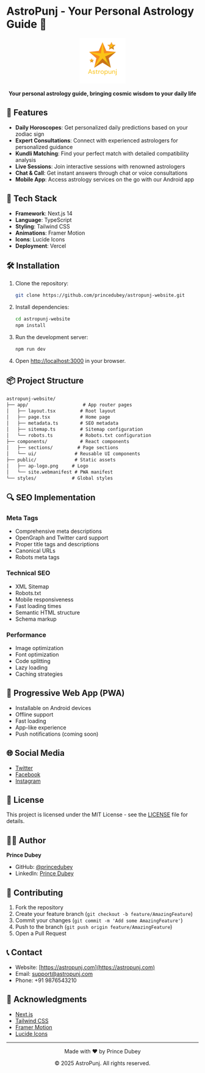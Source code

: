 # AstroPunj - Your Personal Astrology Guide 🌟

<div align="center">
  <img src="./public/astropunj-tr-logo.png" alt="AstroPunj Logo" width="120" height="120" />
  <br />
  <p><strong>Your personal astrology guide, bringing cosmic wisdom to your daily life</strong></p>
</div>

## 📱 Features

- **Daily Horoscopes**: Get personalized daily predictions based on your zodiac sign
- **Expert Consultations**: Connect with experienced astrologers for personalized guidance
- **Kundli Matching**: Find your perfect match with detailed compatibility analysis
- **Live Sessions**: Join interactive sessions with renowned astrologers
- **Chat & Call**: Get instant answers through chat or voice consultations
- **Mobile App**: Access astrology services on the go with our Android app

## 🚀 Tech Stack

- **Framework**: Next.js 14
- **Language**: TypeScript
- **Styling**: Tailwind CSS
- **Animations**: Framer Motion
- **Icons**: Lucide Icons
- **Deployment**: Vercel

## 🛠️ Installation

1. Clone the repository:
   ```bash
   git clone https://github.com/princedubey/astropunj-website.git
   ```

2. Install dependencies:
   ```bash
   cd astropunj-website
   npm install
   ```

3. Run the development server:
   ```bash
   npm run dev
   ```

4. Open [http://localhost:3000](http://localhost:3000) in your browser.

## 📦 Project Structure

```
astropunj-website/
├── app/                    # App router pages
│   ├── layout.tsx         # Root layout
│   ├── page.tsx           # Home page
│   ├── metadata.ts        # SEO metadata
│   ├── sitemap.ts         # Sitemap configuration
│   └── robots.ts          # Robots.txt configuration
├── components/            # React components
│   ├── sections/         # Page sections
│   └── ui/              # Reusable UI components
├── public/              # Static assets
│   ├── ap-logo.png     # Logo
│   └── site.webmanifest # PWA manifest
└── styles/             # Global styles
```

## 🔍 SEO Implementation

### Meta Tags
- Comprehensive meta descriptions
- OpenGraph and Twitter card support
- Proper title tags and descriptions
- Canonical URLs
- Robots meta tags

### Technical SEO
- XML Sitemap
- Robots.txt
- Mobile responsiveness
- Fast loading times
- Semantic HTML structure
- Schema markup

### Performance
- Image optimization
- Font optimization
- Code splitting
- Lazy loading
- Caching strategies

## 📱 Progressive Web App (PWA)

- Installable on Android devices
- Offline support
- Fast loading
- App-like experience
- Push notifications (coming soon)

## 🌐 Social Media

- [Twitter](https://twitter.com/astropunj)
- [Facebook](https://facebook.com/astropunj)
- [Instagram](https://instagram.com/astropunj)

## 📄 License

This project is licensed under the MIT License - see the [LICENSE](LICENSE) file for details.

## 👨‍💻 Author

**Prince Dubey**
- GitHub: [@princedubey](https://github.com/princedubey)
- LinkedIn: [Prince Dubey](https://linkedin.com/in/princedubey)

## 🤝 Contributing

1. Fork the repository
2. Create your feature branch (`git checkout -b feature/AmazingFeature`)
3. Commit your changes (`git commit -m 'Add some AmazingFeature'`)
4. Push to the branch (`git push origin feature/AmazingFeature`)
5. Open a Pull Request

## 📞 Contact

- Website: [https://astropunj.com](https://astropunj.com)
- Email: support@astropunj.com
- Phone: +91 9876543210

## 🙏 Acknowledgments

- [Next.js](https://nextjs.org/)
- [Tailwind CSS](https://tailwindcss.com/)
- [Framer Motion](https://www.framer.com/motion/)
- [Lucide Icons](https://lucide.dev/)

---

<div align="center">
  <p>Made with ❤️ by Prince Dubey</p>
  <p>© 2025 AstroPunj. All rights reserved.</p>
</div> 
